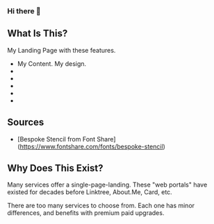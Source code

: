 ### Hi there 👋

<!--
**miketochinskiy/miketochinskiy** is a ✨ _special_ ✨ repository because its `README.md` (this file) appears on your GitHub profile.

Here are some ideas to get you started:

- 🔭 I’m currently working on ...
- 🌱 I’m currently learning ...
- 👯 I’m looking to collaborate on ...
- 🤔 I’m looking for help with ...
- 💬 Ask me about ...
- 📫 How to reach me: ...
- 😄 Pronouns: ...
- ⚡ Fun fact: ...
-->
## What Is This?
My Landing Page with these features.

* My Content. My design.
* 
* 
* 
* 
* 

## Sources
* [Bespoke Stencil from Font Share] (https://www.fontshare.com/fonts/bespoke-stencil)

## Why Does This Exist?
Many services offer a single-page-landing. These "web portals" have existed for decades before Linktree, About.Me, Card, etc.

There are too many services to choose from. Each one has minor differences, and benefits with premium paid upgrades.